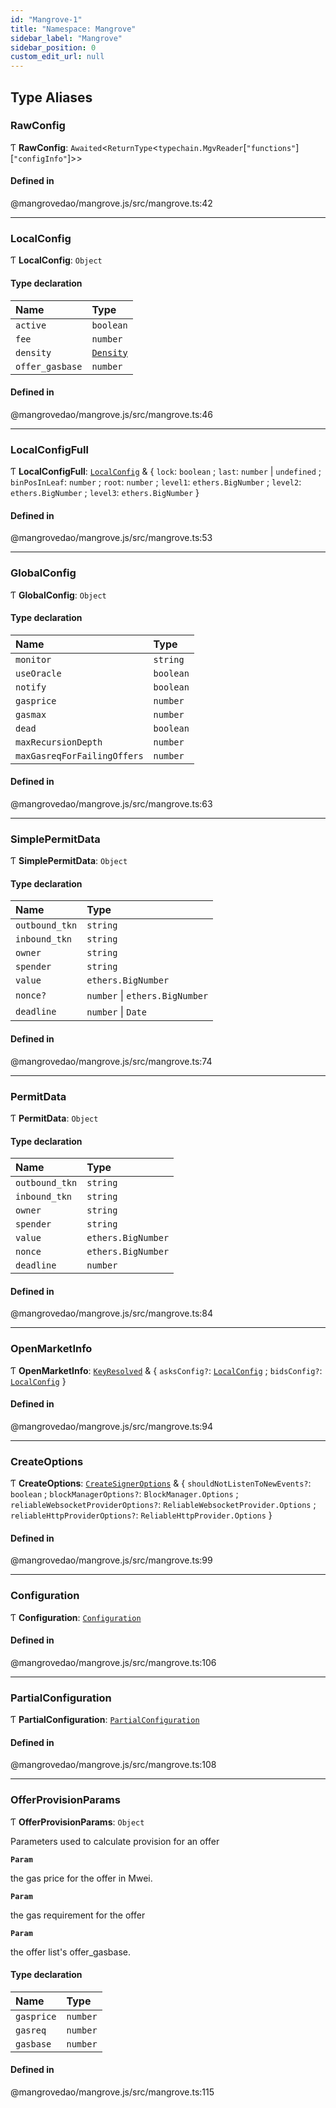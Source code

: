 ```yaml
---
id: "Mangrove-1"
title: "Namespace: Mangrove"
sidebar_label: "Mangrove"
sidebar_position: 0
custom_edit_url: null
---
```


## Type Aliases

### <a id="rawconfig" name="rawconfig"></a> RawConfig

Ƭ **RawConfig**: `Awaited`<`ReturnType`<`typechain.MgvReader`[``"functions"``][``"configInfo"``]\>\>

#### Defined in

@mangrovedao/mangrove.js/src/mangrove.ts:42

___

### <a id="localconfig" name="localconfig"></a> LocalConfig

Ƭ **LocalConfig**: `Object`

#### Type declaration

| Name | Type |
| :------ | :------ |
| `active` | `boolean` |
| `fee` | `number` |
| `density` | [`Density`](../classes/Density.md) |
| `offer_gasbase` | `number` |

#### Defined in

@mangrovedao/mangrove.js/src/mangrove.ts:46

___

### <a id="localconfigfull" name="localconfigfull"></a> LocalConfigFull

Ƭ **LocalConfigFull**: [`LocalConfig`](Mangrove-1.md#localconfig) & \{ `lock`: `boolean` ; `last`: `number` \| `undefined` ; `binPosInLeaf`: `number` ; `root`: `number` ; `level1`: `ethers.BigNumber` ; `level2`: `ethers.BigNumber` ; `level3`: `ethers.BigNumber`  }

#### Defined in

@mangrovedao/mangrove.js/src/mangrove.ts:53

___

### <a id="globalconfig" name="globalconfig"></a> GlobalConfig

Ƭ **GlobalConfig**: `Object`

#### Type declaration

| Name | Type |
| :------ | :------ |
| `monitor` | `string` |
| `useOracle` | `boolean` |
| `notify` | `boolean` |
| `gasprice` | `number` |
| `gasmax` | `number` |
| `dead` | `boolean` |
| `maxRecursionDepth` | `number` |
| `maxGasreqForFailingOffers` | `number` |

#### Defined in

@mangrovedao/mangrove.js/src/mangrove.ts:63

___

### <a id="simplepermitdata" name="simplepermitdata"></a> SimplePermitData

Ƭ **SimplePermitData**: `Object`

#### Type declaration

| Name | Type |
| :------ | :------ |
| `outbound_tkn` | `string` |
| `inbound_tkn` | `string` |
| `owner` | `string` |
| `spender` | `string` |
| `value` | `ethers.BigNumber` |
| `nonce?` | `number` \| `ethers.BigNumber` |
| `deadline` | `number` \| `Date` |

#### Defined in

@mangrovedao/mangrove.js/src/mangrove.ts:74

___

### <a id="permitdata" name="permitdata"></a> PermitData

Ƭ **PermitData**: `Object`

#### Type declaration

| Name | Type |
| :------ | :------ |
| `outbound_tkn` | `string` |
| `inbound_tkn` | `string` |
| `owner` | `string` |
| `spender` | `string` |
| `value` | `ethers.BigNumber` |
| `nonce` | `ethers.BigNumber` |
| `deadline` | `number` |

#### Defined in

@mangrovedao/mangrove.js/src/mangrove.ts:84

___

### <a id="openmarketinfo" name="openmarketinfo"></a> OpenMarketInfo

Ƭ **OpenMarketInfo**: [`KeyResolved`](Market-1.md#keyresolved) & \{ `asksConfig?`: [`LocalConfig`](Mangrove-1.md#localconfig) ; `bidsConfig?`: [`LocalConfig`](Mangrove-1.md#localconfig)  }

#### Defined in

@mangrovedao/mangrove.js/src/mangrove.ts:94

___

### <a id="createoptions" name="createoptions"></a> CreateOptions

Ƭ **CreateOptions**: [`CreateSignerOptions`](../interfaces/eth.CreateSignerOptions.md) & \{ `shouldNotListenToNewEvents?`: `boolean` ; `blockManagerOptions?`: `BlockManager.Options` ; `reliableWebsocketProviderOptions?`: `ReliableWebsocketProvider.Options` ; `reliableHttpProviderOptions?`: `ReliableHttpProvider.Options`  }

#### Defined in

@mangrovedao/mangrove.js/src/mangrove.ts:99

___

### <a id="configuration" name="configuration"></a> Configuration

Ƭ **Configuration**: [`Configuration`](../modules.md#configuration)

#### Defined in

@mangrovedao/mangrove.js/src/mangrove.ts:106

___

### <a id="partialconfiguration" name="partialconfiguration"></a> PartialConfiguration

Ƭ **PartialConfiguration**: [`PartialConfiguration`](../modules.md#partialconfiguration)

#### Defined in

@mangrovedao/mangrove.js/src/mangrove.ts:108

___

### <a id="offerprovisionparams" name="offerprovisionparams"></a> OfferProvisionParams

Ƭ **OfferProvisionParams**: `Object`

Parameters used to calculate provision for an offer

**`Param`**

the gas price for the offer in Mwei.

**`Param`**

the gas requirement for the offer

**`Param`**

the offer list's offer_gasbase.

#### Type declaration

| Name | Type |
| :------ | :------ |
| `gasprice` | `number` |
| `gasreq` | `number` |
| `gasbase` | `number` |

#### Defined in

@mangrovedao/mangrove.js/src/mangrove.ts:115
